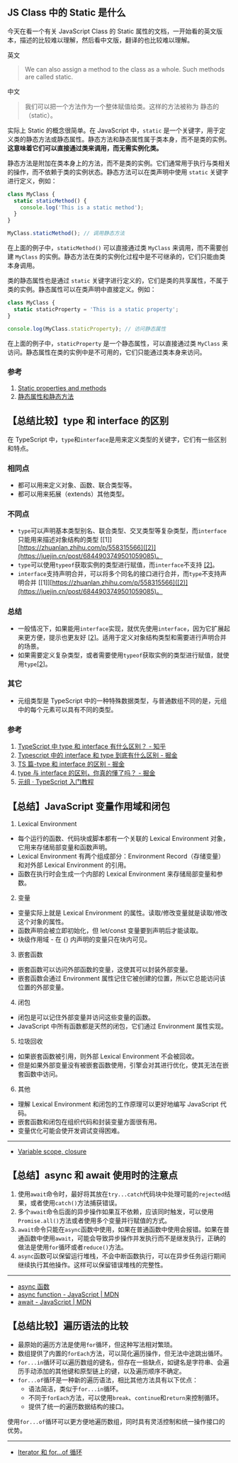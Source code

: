 ## JS Class 中的 Static 是什么

今天在看一个有关 JavaScript Class 的 Static 属性的文档，一开始看的英文版本，描述的比较难以理解，然后看中文版，翻译的也比较难以理解。

英文

> We can also assign a method to the class as a whole. Such methods are called static.

中文

> 我们可以把一个方法作为一个整体赋值给类。这样的方法被称为 静态的（static）。

实际上 Static 的概念很简单。在 JavaScript 中，`static` 是一个关键字，用于定义类的静态方法或静态属性。静态方法和静态属性属于类本身，而不是类的实例。**这意味着它们可以直接通过类来调用，而无需实例化类。**

静态方法是附加在类本身上的方法，而不是类的实例。它们通常用于执行与类相关的操作，而不依赖于类的实例状态。静态方法可以在类声明中使用 `static` 关键字进行定义，例如：

```javascript
class MyClass {
  static staticMethod() {
    console.log('This is a static method');
  }
}

MyClass.staticMethod(); // 调用静态方法
```

在上面的例子中，`staticMethod()` 可以直接通过类 `MyClass` 来调用，而不需要创建 `MyClass` 的实例。静态方法在类的实例化过程中是不可继承的，它们只能由类本身调用。

类的静态属性也是通过 `static` 关键字进行定义的，它们是类的共享属性，不属于类的实例。静态属性可以在类声明中直接定义。例如：

```javascript
class MyClass {
  static staticProperty = 'This is a static property';
}

console.log(MyClass.staticProperty); // 访问静态属性
```

在上面的例子中，`staticProperty` 是一个静态属性，可以直接通过类 `MyClass` 来访问。静态属性在类的实例中是不可用的，它们只能通过类本身来访问。

### 参考

1. [Static properties and methods](https://javascript.info/static-properties-methods)
2. [静态属性和静态方法](https://zh.javascript.info/static-properties-methods)

## 【总结比较】type 和 interface 的区别

在 TypeScript 中，`type`和`interface`是用来定义类型的关键字，它们有一些区别和特点。

### 相同点

- 都可以用来定义对象、函数、联合类型等。
- 都可以用来拓展（extends）其他类型。

### 不同点

- `type`可以声明基本类型别名、联合类型、交叉类型等复杂类型，而`interface`只能用来描述对象结构的类型 [[1]][https://zhuanlan.zhihu.com/p/558315566]([2)](https://juejin.cn/post/6844903749501059085)。
- `type`可以使用`typeof`获取实例的类型进行赋值，而`interface`不支持 [[2]](https://juejin.cn/post/6844903749501059085)。
- `interface`支持声明合并，可以将多个同名的接口进行合并，而`type`不支持声明合并 [[1]][https://zhuanlan.zhihu.com/p/558315566]([2)](https://juejin.cn/post/6844903749501059085)。

### 总结

- 一般情况下，如果能用`interface`实现，就优先使用`interface`，因为它扩展起来更方便，提示也更友好 [[2]](https://juejin.cn/post/6844903749501059085)。适用于定义对象结构类型和需要进行声明合并的场景。
- 如果需要定义复杂类型，或者需要使用`typeof`获取实例的类型进行赋值，就使用`type`[[2]](https://juejin.cn/post/6844903749501059085)。

### 其它

- 元组类型是 TypeScript 中的一种特殊数据类型，与普通数组不同的是，元组中的每个元素可以具有不同的类型。


### 参考

1. [TypeScript 中 type 和 interface 有什么区别？ - 知乎](https://zhuanlan.zhihu.com/p/558315566)
2. [Typescript 中的 interface 和 type 到底有什么区别 - 掘金](https://juejin.cn/post/6844903749501059085)
3. [TS 篇-type 和 interface 的区别 - 掘金](https://juejin.cn/post/7100017218305392647)
4. [type 与 interface 的区别，你真的懂了吗？ - 掘金](https://juejin.cn/post/7072945053936648200)
5. [元组 · TypeScript 入门教程](https://ts.xcatliu.com/advanced/tuple.html)

## 【总结】JavaScript 变量作用域和闭包

1. Lexical Environment

- 每个运行的函数、代码块或脚本都有一个关联的 Lexical Environment 对象，它用来存储局部变量和函数声明。
- Lexical Environment 有两个组成部分：Environment Record（存储变量）和对外部 Lexical Environment 的引用。
- 函数在执行时会生成一个内部的 Lexical Environment 来存储局部变量和参数。

2. 变量

- 变量实际上就是 Lexical Environment 的属性。读取/修改变量就是读取/修改这个对象的属性。
- 函数声明会被立即初始化，但 let/const 变量要到声明后才能读取。
- 块级作用域 - 在 {} 内声明的变量只在块内可见。

3. 嵌套函数

- 嵌套函数可以访问外部函数的变量，这使其可以封装外部变量。
- 嵌套函数会通过 Environment 属性记住它被创建的位置，所以它总能访问该位置的外部变量。

4. 闭包

- 闭包是可以记住外部变量并访问这些变量的函数。
- JavaScript 中所有函数都是天然的闭包，它们通过 Environment 属性实现。

5. 垃圾回收

- 如果嵌套函数被引用，则外部 Lexical Environment 不会被回收。
- 但是如果外部变量没有被嵌套函数使用，引擎会对其进行优化，使其无法在嵌套函数中访问。

6. 其他

- 理解 Lexical Environment 和闭包的工作原理可以更好地编写 JavaScript 代码。
- 嵌套函数和闭包在组织代码和封装变量方面很有用。
- 变量优化可能会使开发调试变得困难。

---

- [Variable scope, closure](https://javascript.info/closure)

## 【总结】async 和 await 使用时的注意点

1. 使用`await`命令时，最好将其放在`try...catch`代码块中处理可能的`rejected`结果，或者使用`catch()`方法捕获错误。
2. 多个`await`命令后面的异步操作如果互不依赖，应该同时触发，可以使用`Promise.all()`方法或者使用多个变量并行赋值的方式。
3. `await`命令只能在`async`函数中使用，如果在普通函数中使用会报错。如果在普通函数中使用`await`，可能会导致异步操作并发执行而不是继发执行，正确的做法是使用`for`循环或者`reduce()`方法。
4. `async`函数可以保留运行堆栈，不会中断函数执行，可以在异步任务运行期间继续执行其他操作。这样可以保留错误堆栈的完整性。

---

- [async 函数](https://wangdoc.com/es6/async)
- [async function - JavaScript | MDN](https://developer.mozilla.org/en-US/docs/Web/JavaScript/Reference/Statements/async_function)
- [await - JavaScript | MDN](https://developer.mozilla.org/en-US/docs/Web/JavaScript/Reference/Operators/await)

## 【总结比较】遍历语法的比较

- 最原始的遍历方法是使用`for`循环，但这种写法相对繁琐。
- 数组提供了内置的`forEach`方法，可以简化遍历操作，但无法中途跳出循环。
- `for...in`循环可以遍历数组的键名，但存在一些缺点，如键名是字符串、会遍历手动添加的其他键和原型链上的键，以及遍历顺序不确定。
- `for...of`循环是一种新的遍历语法，相比其他方法具有以下优点：
  - 语法简洁，类似于`for...in`循环。
  - 不同于`forEach`方法，可以使用`break`、`continue`和`return`来控制循环。
  - 提供了统一的遍历数据结构的接口。

使用`for...of`循环可以更方便地遍历数组，同时具有灵活控制和统一操作接口的优势。

---

- [Iterator 和 for...of 循环](https://wangdoc.com/es6/iterator)
